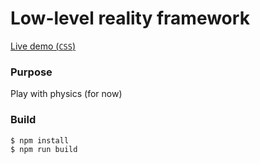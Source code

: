 Low-level reality framework
===========================

[Live demo (`CSS`)](https://rawgit.com/daniel-mf/reality/master/examples/css-renderer/index.html)

### Purpose ###
Play with physics (for now)

### Build ###
```sh
$ npm install
$ npm run build
```